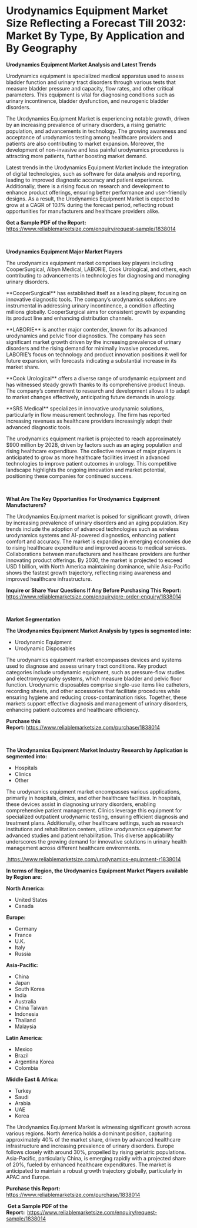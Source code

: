 <p><h1>Urodynamics Equipment Market Size Reflecting a Forecast Till 2032: Market By Type, By Application and By Geography</h1></p><p><strong>Urodynamics Equipment Market Analysis and Latest Trends</strong></p>
<p><p>Urodynamics equipment is specialized medical apparatus used to assess bladder function and urinary tract disorders through various tests that measure bladder pressure and capacity, flow rates, and other critical parameters. This equipment is vital for diagnosing conditions such as urinary incontinence, bladder dysfunction, and neurogenic bladder disorders. </p><p>The Urodynamics Equipment Market is experiencing notable growth, driven by an increasing prevalence of urinary disorders, a rising geriatric population, and advancements in technology. The growing awareness and acceptance of urodynamics testing among healthcare providers and patients are also contributing to market expansion. Moreover, the development of non-invasive and less painful urodynamics procedures is attracting more patients, further boosting market demand.</p><p>Latest trends in the Urodynamics Equipment Market include the integration of digital technologies, such as software for data analysis and reporting, leading to improved diagnostic accuracy and patient experience. Additionally, there is a rising focus on research and development to enhance product offerings, ensuring better performance and user-friendly designs. As a result, the Urodynamics Equipment Market is expected to grow at a CAGR of 10.1% during the forecast period, reflecting robust opportunities for manufacturers and healthcare providers alike.</p></p>
<p><strong>Get a Sample PDF of the Report:&nbsp;</strong> <a href="https://www.reliablemarketsize.com/enquiry/request-sample/1838014?utm_campaign=2468&utm_medium=2&utm_source=Github&utm_content=ia&utm_term=13042025&utm_id=urodynamics-equipment">https://www.reliablemarketsize.com/enquiry/request-sample/1838014</a></p>
<p>&nbsp;</p>
<p><strong>Urodynamics Equipment Major Market Players</strong></p>
<p><p>The urodynamics equipment market comprises key players including CooperSurgical, Albyn Medical, LABORIE, Cook Urological, and others, each contributing to advancements in technologies for diagnosing and managing urinary disorders.</p><p>**CooperSurgical** has established itself as a leading player, focusing on innovative diagnostic tools. The company’s urodynamics solutions are instrumental in addressing urinary incontinence, a condition affecting millions globally. CooperSurgical aims for consistent growth by expanding its product line and enhancing distribution channels.</p><p>**LABORIE** is another major contender, known for its advanced urodynamics and pelvic floor diagnostics. The company has seen significant market growth driven by the increasing prevalence of urinary disorders and the rising demand for minimally invasive procedures. LABORIE’s focus on technology and product innovation positions it well for future expansion, with forecasts indicating a substantial increase in its market share.</p><p>**Cook Urological** offers a diverse range of urodynamic equipment and has witnessed steady growth thanks to its comprehensive product lineup. The company’s commitment to research and development allows it to adapt to market changes effectively, anticipating future demands in urology.</p><p>**SRS Medical** specializes in innovative urodynamic solutions, particularly in flow measurement technology. The firm has reported increasing revenues as healthcare providers increasingly adopt their advanced diagnostic tools.</p><p>The urodynamics equipment market is projected to reach approximately $900 million by 2028, driven by factors such as an aging population and rising healthcare expenditure. The collective revenue of major players is anticipated to grow as more healthcare facilities invest in advanced technologies to improve patient outcomes in urology. This competitive landscape highlights the ongoing innovation and market potential, positioning these companies for continued success.</p></p>
<p>&nbsp;</p>
<p><strong>What Are The Key Opportunities For Urodynamics Equipment Manufacturers?</strong></p>
<p><p>The Urodynamics Equipment market is poised for significant growth, driven by increasing prevalence of urinary disorders and an aging population. Key trends include the adoption of advanced technologies such as wireless urodynamics systems and AI-powered diagnostics, enhancing patient comfort and accuracy. The market is expanding in emerging economies due to rising healthcare expenditure and improved access to medical services. Collaborations between manufacturers and healthcare providers are further innovating product offerings. By 2030, the market is projected to exceed USD 1 billion, with North America maintaining dominance, while Asia-Pacific shows the fastest growth trajectory, reflecting rising awareness and improved healthcare infrastructure.</p></p>
<p><strong>Inquire or Share Your Questions If Any Before Purchasing This Report:</strong> <a href="https://www.reliablemarketsize.com/enquiry/pre-order-enquiry/1838014?utm_campaign=2468&utm_medium=2&utm_source=Github&utm_content=ia&utm_term=13042025&utm_id=urodynamics-equipment">https://www.reliablemarketsize.com/enquiry/pre-order-enquiry/1838014</a></p>
<p>&nbsp;</p>
<p><strong>Market Segmentation</strong></p>
<p><strong>The Urodynamics Equipment Market Analysis by types is segmented into:</strong></p>
<p><ul><li>Urodynamic Equipment</li><li>Urodynamic Disposables</li></ul></p>
<p><p>The urodynamics equipment market encompasses devices and systems used to diagnose and assess urinary tract conditions. Key product categories include urodynamic equipment, such as pressure-flow studies and electromyography systems, which measure bladder and pelvic floor function. Urodynamic disposables comprise single-use items like catheters, recording sheets, and other accessories that facilitate procedures while ensuring hygiene and reducing cross-contamination risks. Together, these markets support effective diagnosis and management of urinary disorders, enhancing patient outcomes and healthcare efficiency.</p></p>
<p><strong>Purchase this Report:&nbsp;</strong><a href="https://www.reliablemarketsize.com/purchase/1838014?utm_campaign=2468&utm_medium=2&utm_source=Github&utm_content=ia&utm_term=13042025&utm_id=urodynamics-equipment">https://www.reliablemarketsize.com/purchase/1838014</a></p>
<p>&nbsp;</p>
<p><strong>The Urodynamics Equipment Market Industry Research by Application is segmented into:</strong></p>
<p><ul><li>Hospitals</li><li>Clinics</li><li>Other</li></ul></p>
<p><p>The urodynamics equipment market encompasses various applications, primarily in hospitals, clinics, and other healthcare facilities. In hospitals, these devices assist in diagnosing urinary disorders, enabling comprehensive patient management. Clinics leverage this equipment for specialized outpatient urodynamic testing, ensuring efficient diagnosis and treatment plans. Additionally, other healthcare settings, such as research institutions and rehabilitation centers, utilize urodynamics equipment for advanced studies and patient rehabilitation. This diverse applicability underscores the growing demand for innovative solutions in urinary health management across different healthcare environments.</p></p>
<p><a href="https://www.reliablemarketsize.com/urodynamics-equipment-r1838014?utm_campaign=2468&utm_medium=2&utm_source=Github&utm_content=ia&utm_term=13042025&utm_id=urodynamics-equipment">&nbsp;https://www.reliablemarketsize.com/urodynamics-equipment-r1838014</a></p>
<p><strong>In terms of Region, the Urodynamics Equipment Market Players available by Region are:</strong></p>
<p>
    <p> <strong> North America: </strong>
        <ul>
            <li>United States</li>
            <li>Canada</li>
        </ul>
        </p> 
    <p> <strong> Europe: </strong>
        <ul>
            <li>Germany</li>
            <li>France</li>
            <li>U.K.</li>
            <li>Italy</li>
            <li>Russia</li>
        </ul>
        </p> 
    <p> <strong> Asia-Pacific: </strong>
        <ul>
            <li>China</li>
            <li>Japan</li>
            <li>South Korea</li>
            <li>India</li>
            <li>Australia</li>
            <li>China Taiwan</li>
            <li>Indonesia</li>
            <li>Thailand</li>
            <li>Malaysia</li>
        </ul>
        </p> 
    <p> <strong> Latin America: </strong>
        <ul>
            <li>Mexico</li>
            <li>Brazil</li>
            <li>Argentina Korea</li>
            <li>Colombia</li>
        </ul>
        </p> 
    <p> <strong> Middle East & Africa: </strong>
        <ul>
            <li>Turkey</li>
            <li>Saudi</li>
            <li>Arabia</li>
            <li>UAE</li>
            <li>Korea</li>
        </ul>
    </p>
    </p>
<p><p>The Urodynamics Equipment Market is witnessing significant growth across various regions. North America holds a dominant position, capturing approximately 40% of the market share, driven by advanced healthcare infrastructure and increasing prevalence of urinary disorders. Europe follows closely with around 30%, propelled by rising geriatric populations. Asia-Pacific, particularly China, is emerging rapidly with a projected share of 20%, fueled by enhanced healthcare expenditures. The market is anticipated to maintain a robust growth trajectory globally, particularly in APAC and Europe.</p></p>
<p><strong>Purchase this Report: </strong><a href="https://www.reliablemarketsize.com/purchase/1838014?utm_campaign=2468&utm_medium=2&utm_source=Github&utm_content=ia&utm_term=13042025&utm_id=urodynamics-equipment">https://www.reliablemarketsize.com/purchase/1838014</a></p>
<p>&nbsp;<strong>Get a Sample PDF of the Report:&nbsp;&nbsp;</strong><a href="https://www.reliablemarketsize.com/enquiry/request-sample/1838014?utm_campaign=2468&utm_medium=2&utm_source=Github&utm_content=ia&utm_term=13042025&utm_id=urodynamics-equipment">https://www.reliablemarketsize.com/enquiry/request-sample/1838014</a></p>
<p><strong></strong></p>
<p><p></p><p></p><p></p></p>
